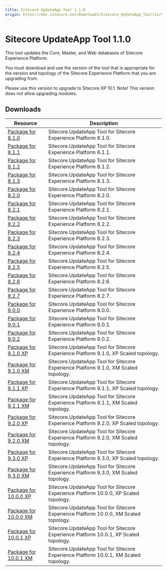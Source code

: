 ```yaml
---
title: Sitecore UpdateApp Tool 1.1.0
origin: https://dev.sitecore.net/Downloads/Sitecore_UpdateApp_Tool/1x/Sitecore_UpdateApp_Tool_110
---
```


# Sitecore UpdateApp Tool 1.1.0

This tool updates the Core, Master, and Web databases of Sitecore Experience Platform.

You must download and use the version of the tool that is appropriate for the version and topology of the Sitecore Experience Platform that you are upgrading from.

  <Alert variant='warning' mb={4}>
    <AlertIcon />
    Please use this version to upgrade to Sitecore XP 10.1. Note! This version does not allow upgrading modules.
  </Alert>
  

## Downloads

 | Resource | Description |
 | --- | --- |
 | [Package for 8.1.0](https://sitecoredev.azureedge.net/~/media/65C8EA9714BF41CC977F6402C2B9E3B9.ashx?date=20210223T194210) | Sitecore.UpdateApp Tool for Sitecore Experience Platform 8.1.0. |
 | [Package for 8.1.1](https://sitecoredev.azureedge.net/~/media/625119B25E27498FB2171CDCAE0A2BDF.ashx?date=20210223T194210) | Sitecore.UpdateApp Tool for Sitecore Experience Platform 8.1.1. |
 | [Package for 8.1.2](https://sitecoredev.azureedge.net/~/media/0533EFA85DA443CBABFE083E5BBDDE99.ashx?date=20210223T194210) | Sitecore.UpdateApp Tool for Sitecore Experience Platform 8.1.2. |
 | [Package for 8.1.3](https://sitecoredev.azureedge.net/~/media/E9D95A297D574F9E8193E58A17244125.ashx?date=20210223T194210) | Sitecore.UpdateApp Tool for Sitecore Experience Platform 8.1.3. |
 | [Package for 8.2.0](https://sitecoredev.azureedge.net/~/media/F24C6B5B5A384A0DAA7FA6CC1C024172.ashx?date=20210223T194314) | Sitecore.UpdateApp Tool for Sitecore Experience Platform 8.2.0. |
 | [Package for 8.2.1](https://sitecoredev.azureedge.net/~/media/E301754548054E6388E9E4AB6E448CFF.ashx?date=20210223T194314) | Sitecore.UpdateApp Tool for Sitecore Experience Platform 8.2.1. |
 | [Package for 8.2.2](https://sitecoredev.azureedge.net/~/media/7ADEB4FB9A4848C392045BE0E53A3309.ashx?date=20210223T194314) | Sitecore.UpdateApp Tool for Sitecore Experience Platform 8.2.2. |
 | [Package for 8.2.3](https://sitecoredev.azureedge.net/~/media/848B7331A40943D38FB041B0D5C90F12.ashx?date=20210223T194314) | Sitecore.UpdateApp Tool for Sitecore Experience Platform 8.2.3. |
 | [Package for 8.2.4](https://sitecoredev.azureedge.net/~/media/2264742492F040689670B5EA1C34571F.ashx?date=20210223T194315) | Sitecore.UpdateApp Tool for Sitecore Experience Platform 8.2.4. |
 | [Package for 8.2.5](https://sitecoredev.azureedge.net/~/media/0564636B9FCD4E46A6E070AE04D7DDE4.ashx?date=20210223T194315) | Sitecore.UpdateApp Tool for Sitecore Experience Platform 8.2.5. |
 | [Package for 8.2.6](https://sitecoredev.azureedge.net/~/media/4860754AFBBE48E29A1A38223020B4F7.ashx?date=20210223T194315) | Sitecore.UpdateApp Tool for Sitecore Experience Platform 8.2.6. |
 | [Package for 8.2.7](https://sitecoredev.azureedge.net/~/media/CD1B7ACF8C6048C4AAA3A85A987B376B.ashx?date=20210223T194316) | Sitecore.UpdateApp Tool for Sitecore Experience Platform 8.2.7. |
 | [Package for 9.0.0](https://sitecoredev.azureedge.net/~/media/1B809426DA6642029B3EFFF88AD88A57.ashx?date=20210223T194424) | Sitecore.UpdateApp Tool for Sitecore Experience Platform 9.0.0. |
 | [Package for 9.0.1](https://sitecoredev.azureedge.net/~/media/0809ED64D452425BBF13AE39400FBDDB.ashx?date=20210223T194425) | Sitecore.UpdateApp Tool for Sitecore Experience Platform 9.0.1. |
 | [Package for 9.0.2](https://sitecoredev.azureedge.net/~/media/A3A4A0C954CF443C9CF5150F14E8DBBB.ashx?date=20210223T194425) | Sitecore.UpdateApp Tool for Sitecore Experience Platform 9.0.2. |
 | [Package for 9.1.0 XP](https://sitecoredev.azureedge.net/~/media/F7B0DD050A2F47DB9CA5F45939622591.ashx?date=20210223T194426) | Sitecore.UpdateApp Tool for Sitecore Experience Platform 9.1.0, XP Scaled topology. |
 | [Package for 9.1.0 XM](https://sitecoredev.azureedge.net/~/media/D618AAABF79B4B52A377ECC6F254B0F3.ashx?date=20210223T194426) | Sitecore.UpdateApp Tool for Sitecore Experience Platform 9.1.0, XM Scaled topology. |
 | [Package for 9.1.1 XP](https://sitecoredev.azureedge.net/~/media/B7E014AD50D84AE39E6C5EB2B642D39C.ashx?date=20210223T194427) | Sitecore.UpdateApp Tool for Sitecore Experience Platform 9.1.1, XP Scaled topology. |
 | [Package for 9.1.1 XM](https://sitecoredev.azureedge.net/~/media/A7685D89BC894DC2B216AC40C520FC08.ashx?date=20210223T194426) | Sitecore.UpdateApp Tool for Sitecore Experience Platform 9.1.1, XM Scaled topology. |
 | [Package for 9.2.0 XP](https://sitecoredev.azureedge.net/~/media/BA763318AF7A443C802F129B0FF2CB0C.ashx?date=20210223T194505) | Sitecore.UpdateApp Tool for Sitecore Experience Platform 9.2.0, XP Scaled topology. |
 | [Package for 9.2.0 XM](https://sitecoredev.azureedge.net/~/media/51533AB9B95845D4B0056C5DAC8FCC8C.ashx?date=20210223T194505) | Sitecore.UpdateApp Tool for Sitecore Experience Platform 9.2.0, XM Scaled topology. |
 | [Package for 9.3.0 XP](https://sitecoredev.azureedge.net/~/media/D258E3E7882249BD918C07956A27CC23.ashx?date=20210223T194506) | Sitecore.UpdateApp Tool for Sitecore Experience Platform 9.3.0, XP Scaled topology. |
 | [Package for 9.3.0 XM](https://sitecoredev.azureedge.net/~/media/ABB77DDBA51B4D29BC45DF403BA66379.ashx?date=20210223T194505) | Sitecore.UpdateApp Tool for Sitecore Experience Platform 9.3.0, XM Scaled topology. |
 | [Package for 10.0.0 XP](https://sitecoredev.azureedge.net/~/media/55448FF99912470192AC580505868C70.ashx?date=20210223T194609) | Sitecore.UpdateApp Tool for Sitecore Experience Platform 10.0.0, XP Scaled topology. |
 | [Package for 10.0.0 XM](https://sitecoredev.azureedge.net/~/media/0FAE480F6D924C54BA55F5A28563E01A.ashx?date=20210223T194609) | Sitecore.UpdateApp Tool for Sitecore Experience Platform 10.0.0, XM Scaled topology. |
 | [Package for 10.0.1 XP](https://sitecoredev.azureedge.net/~/media/EC6FFC6543AA4470AA02E218DA7D2A60.ashx?date=20210223T194610) | Sitecore.UpdateApp Tool for Sitecore Experience Platform 10.0.1, XP Scaled topology. |
 | [Package for 10.0.1 XM](https://sitecoredev.azureedge.net/~/media/E69C25CBB3E341C7890351BA18431400.ashx?date=20210223T194609) | Sitecore.UpdateApp Tool for Sitecore Experience Platform 10.0.1, XM Scaled topology. |